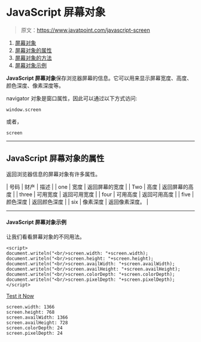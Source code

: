 # JavaScript 屏幕对象

> 原文：<https://www.javatpoint.com/javascript-screen>

1.  [屏幕对象](#)
2.  [屏幕对象的属性](#)
3.  [屏幕对象的方法](#)
4.  [屏幕对象示例](#)

**JavaScript 屏幕对象**保存浏览器屏幕的信息。它可以用来显示屏幕宽度、高度、颜色深度、像素深度等。

navigator 对象是窗口属性，因此可以通过以下方式访问:

```
window.screen

```

或者，

```
screen

```

* * *

## JavaScript 屏幕对象的属性

返回浏览器信息的屏幕对象有许多属性。

| 号码 | 财产 | 描述 |
| one | 宽度 | 返回屏幕的宽度 |
| Two | 高度 | 返回屏幕的高度 |
| three | 可用宽度 | 返回可用宽度 |
| four | 可用高度 | 返回可用高度 |
| five | 颜色深度 | 返回颜色深度 |
| six | 像素深度 | 返回像素深度。 |

* * *

#### JavaScript 屏幕对象示例

让我们看看屏幕对象的不同用法。

```
<script>
document.writeln("<br/>screen.width: "+screen.width);
document.writeln("<br/>screen.height: "+screen.height);
document.writeln("<br/>screen.availWidth: "+screen.availWidth);
document.writeln("<br/>screen.availHeight: "+screen.availHeight);
document.writeln("<br/>screen.colorDepth: "+screen.colorDepth);
document.writeln("<br/>screen.pixelDepth: "+screen.pixelDepth);
</script>

```

[Test it Now](https://www.javatpoint.com/oprweb/test.jsp?filename=jsscreen)

```
screen.width: 1366 
screen.height: 768 
screen.availWidth: 1366 
screen.availHeight: 728 
screen.colorDepth: 24 
screen.pixelDepth: 24

```